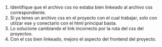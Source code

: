 1. Identifique que el archivo css no estaba bien linkeado al archivo css correspondiente.
2. Si ya tenes un archivo css en el proyecto con el cual trabajar, solo con utilzar ese y conectarlo con el html principal basta.
3. Lo solucione cambiando el link incorrecto por la ruta del css del proyectoo.
4. Con el css bien linkeado, mejoro el aspecto del frontend del proyecto.